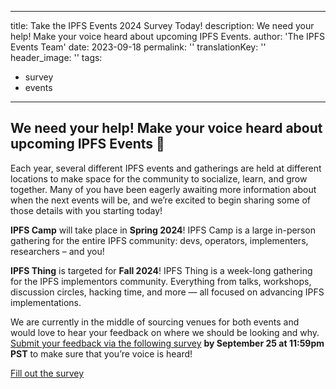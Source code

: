 
---
title: Take the IPFS Events 2024 Survey Today!
description: We need your help! Make your voice heard about upcoming IPFS Events.
author: 'The IPFS Events Team'
date: 2023-09-18
permalink: ''
translationKey: ''
header_image: ''
tags:
- survey
- events
---

## **We need your help! Make your voice heard about upcoming IPFS Events 📆**

Each year, several different IPFS events and gatherings are held at different locations to make space for the community to socialize, learn, and grow together. Many of you have been eagerly awaiting more information about when the next events will be, and we’re excited to begin sharing some of those details with you starting today!

**IPFS Camp** will take place in **Spring 2024**! IPFS Camp is a large in-person gathering for the entire IPFS community: devs, operators, implementers, researchers – and you!

**IPFS Thing** is targeted for **Fall 2024**! IPFS Thing is a week-long gathering for the IPFS implementors community. Everything from talks, workshops, discussion circles, hacking time, and more — all focused on advancing IPFS implementations.

We are currently in the middle of sourcing venues for both events and would love to hear your feedback on where we should be looking and why. [Submit your feedback via the following survey](https://docs.google.com/forms/d/e/1FAIpQLScNP2NKgjVBu80IygfioeTH32aCMYASLBrlQ7q05ub3choHKQ/viewform) **by September 25 at 11:59pm PST** to make sure that you’re voice is heard!

<a href="https://docs.google.com/forms/d/e/1FAIpQLScNP2NKgjVBu80IygfioeTH32aCMYASLBrlQ7q05ub3choHKQ/viewform" class="cta-button">Fill out the survey</a>
